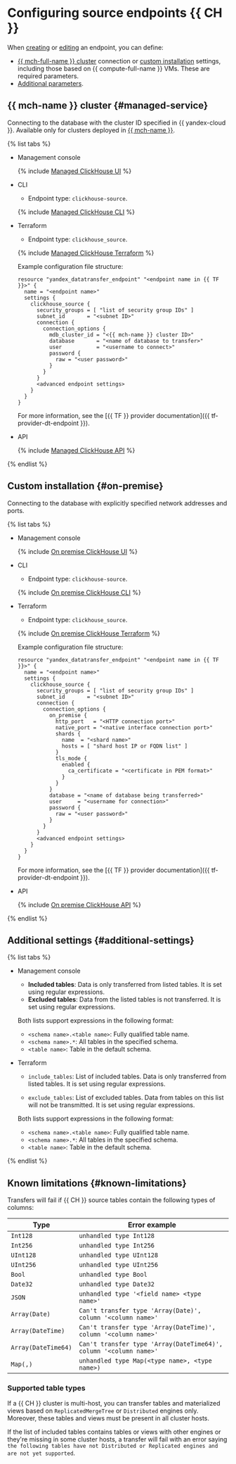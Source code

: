 # Configuring source endpoints {{ CH }}

When [creating](../index.md#create) or [editing](../index.md#update) an endpoint, you can define:

* [{{ mch-full-name }} cluster](#managed-service) connection or [custom installation](#on-premise) settings, including those based on {{ compute-full-name }} VMs. These are required parameters.
* [Additional parameters](#additional-settings).

## {{ mch-name }} cluster {#managed-service}

Connecting to the database with the cluster ID specified in {{ yandex-cloud }}. Available only for clusters deployed in [{{ mch-name }}](../../../../managed-clickhouse/).

{% list tabs %}

- Management console

   {% include [Managed ClickHouse UI](../../../../_includes/data-transfer/necessary-settings/ui/managed-clickhouse.md) %}

- CLI

   * Endpoint type: `clickhouse-source`.

   {% include [Managed ClickHouse CLI](../../../../_includes/data-transfer/necessary-settings/cli/managed-clickhouse.md) %}

- Terraform

   * Endpoint type: `clickhouse_source`.

   {% include [Managed ClickHouse Terraform](../../../../_includes/data-transfer/necessary-settings/terraform/managed-clickhouse.md) %}

   Example configuration file structure:

   
   ```hcl
   resource "yandex_datatransfer_endpoint" "<endpoint name in {{ TF }}>" {
     name = "<endpoint name>"
     settings {
       clickhouse_source {
         security_groups = [ "list of security group IDs" ]
         subnet_id       = "<subnet ID>"
         connection {
           connection_options {
             mdb_cluster_id = "<{{ mch-name }} cluster ID>"
             database       = "<name of database to transfer>"
             user           = "<username to connect>"
             password {
               raw = "<user password>"
             }
           }
         }
         <advanced endpoint settings>
       }
     }
   }
   ```


   For more information, see the [{{ TF }} provider documentation]({{ tf-provider-dt-endpoint }}).

- API

   {% include [Managed ClickHouse API](../../../../_includes/data-transfer/necessary-settings/api/managed-clickhouse.md) %}

{% endlist %}

## Custom installation {#on-premise}

Connecting to the database with explicitly specified network addresses and ports.

{% list tabs %}

- Management console

   {% include [On premise ClickHouse UI](../../../../_includes/data-transfer/necessary-settings/ui/on-premise-clickhouse.md) %}

- CLI

   * Endpoint type: `clickhouse-source`.

   {% include [On premise ClickHouse CLI](../../../../_includes/data-transfer/necessary-settings/cli/on-premise-clickhouse.md) %}

- Terraform

   * Endpoint type: `clickhouse_source`.

   {% include [On premise ClickHouse Terraform](../../../../_includes/data-transfer/necessary-settings/terraform/on-premise-clickhouse.md) %}

   Example configuration file structure:

   
   ```hcl
   resource "yandex_datatransfer_endpoint" "<endpoint name in {{ TF }}>" {
     name = "<endpoint name>"
     settings {
       clickhouse_source {
         security_groups = [ "list of security group IDs" ]
         subnet_id       = "<subnet ID>"
         connection {
           connection_options {
             on_premise {
               http_port   = "<HTTP connection port>"
               native_port = "<native interface connection port>"
               shards {
                 name  = "<shard name>"
                 hosts = [ "shard host IP or FQDN list" ]
               }
               tls_mode {
                 enabled {
                   ca_certificate = "<certificate in PEM format>"
                 }
               }
             }
             database = "<name of database being transferred>"
             user     = "<username for connection>"
             password {
               raw = "<user password>"
             }
           }
         }
         <advanced endpoint settings>
       }
     }
   }
   ```


   For more information, see the [{{ TF }} provider documentation]({{ tf-provider-dt-endpoint }}).

- API

   {% include [On premise ClickHouse API](../../../../_includes/data-transfer/necessary-settings/api/on-premise-clickhouse.md) %}

{% endlist %}

## Additional settings {#additional-settings}

{% list tabs %}

- Management console

   * **Included tables**: Data is only transferred from listed tables. It is set using regular expressions.
   * **Excluded tables**: Data from the listed tables is not transferred. It is set using regular expressions.

   Both lists support expressions in the following format:

   * `<schema name>.<table name>`: Fully qualified table name.
   * `<schema name>.*`: All tables in the specified schema.
   * `<table name>`: Table in the default schema.

- Terraform

   * `include_tables`: List of included tables. Data is only transferred from listed tables. It is set using regular expressions.

   * `exclude_tables`: List of excluded tables. Data from tables on this list will not be transmitted. It is set using regular expressions.

   Both lists support expressions in the following format:

   * `<schema name>.<table name>`: Fully qualified table name.
   * `<schema name>.*`: All tables in the specified schema.
   * `<table name>`: Table in the default schema.

{% endlist %}

## Known limitations {#known-limitations}

Transfers will fail if {{ CH }} source tables contain the following types of columns:

| Type | Error example |
|---------------------|-------------------------------------------------------------------|
| `Int128` | `unhandled type Int128` |
| `Int256` | `unhandled type Int256` |
| `UInt128` | `unhandled type UInt128` |
| `UInt256` | `unhandled type UInt256` |
| `Bool` | `unhandled type Bool` |
| `Date32` | `unhandled type Date32` |
| `JSON` | `unhandled type '<field name> <type name>'` |
| `Array(Date)` | `Can't transfer type 'Array(Date)', column '<column name>'` |
| `Array(DateTime)` | `Can't transfer type 'Array(DateTime)', column '<column name>'` |
| `Array(DateTime64)` | `Can't transfer type 'Array(DateTime64)', column '<column name>'` |
| `Map(,)` | `unhandled type Map(<type name>, <type name>)` |

### Supported table types
If a {{ CH }} cluster is multi-host, you can transfer tables and materialized views based on `ReplicatedMergeTree` or `Distributed` engines only. Moreover, these tables and views must be present in all cluster hosts.

If the list of included tables contains tables or views with other engines or they're missing in some cluster hosts, a transfer will fail with an error saying `the following tables have not Distributed or Replicated engines and are not yet supported`.
